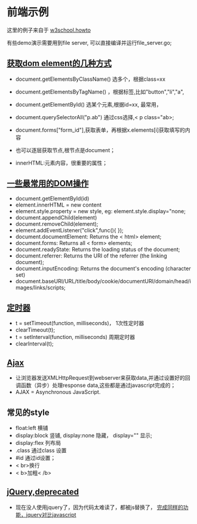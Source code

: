 # 前端示例
这里的例子来自于 [w3school.howto](https://www.w3schools.com/howto/default.asp)

有些demo演示需要用到file server, 可以直接编译并运行file_server.go;

## [获取dom element的几种方式](https://www.w3schools.com/js/js_htmldom_elements.asp)
- document.getElementsByClassName() 选多个，根据class=xx
- document.getElementsByTagName() ，根据标签,比如"button","li","a",
- document.getElementById() 选某个元素,根据id=xx, 最常用，

- document.querySelectorAll("p.ab") 通过css选择,< p class="ab>;

- document.forms["form_id"],获取表单，再根据x.elements[i]获取填写的内容 

- 也可以逐层获取节点,根节点是document；

- innerHTML:元素内容，很重要的属性；

## [一些最常用的DOM操作](https://www.w3schools.com/js/js_htmldom_document.asp)
- document.getElementById(id)
- element.innerHTML =  new content
- element.style.property = new style, eg: element.style.display="none;
- document.appendChild(element)
- document.removeChild(element);
- element.addEventListener("click",func(){ });
- document.documentElement:	Returns the < html> element;
- document.forms:	Returns all < form> elements;
- document.readyState:	Returns the loading status of the document;
- document.referrer:	Returns the URI of the referrer (the linking document);
- document.inputEncoding:	Returns the document's encoding (character set)
- document.baseURI/URL/title/body/cookie/documentURI/domain/head/images/links/scripts;


## [定时器](https://www.w3schools.com/js/js_timing.asp)
- t = setTimeout(function, milliseconds)， 1次性定时器
- clearTimeout(t);
- t = setInterval(function, milliseconds) 周期定时器
- clearInterval(t);

## [Ajax ](https://www.w3schools.com/js/js_ajax_intro.asp)
- 让浏览器发送XMLHttpRequest到webserver来获取data,并通过设置好的回调函数（异步）处理response data,这些都是通过javascript完成的；
- AJAX = Asynchronous JavaScript.


## 常见的style
- float:left  横铺
- display:block 竖铺, display:none 隐藏， display="" 显示;
- display:flex 列布局
- .class 通过class 设置
- #id  通过id设置；
- < br>换行
- < b>加粗< /b>

## [jQuery,deprecated](https://www.w3schools.com/js/js_jquery_selectors.asp)
- 现在没人使用jquery了，因为代码太难读了，都被js替换了，
[完成同样的功能，jquery对比javascript](https://www.w3schools.com/js/js_jquery_selectors.asp)